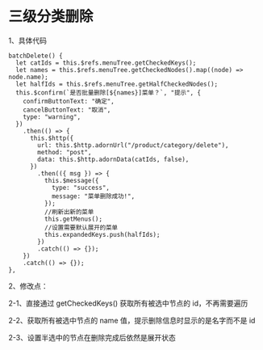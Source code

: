 # 三级分类删除

1、具体代码

```vue
batchDelete() {
  let catIds = this.$refs.menuTree.getCheckedKeys();
  let names = this.$refs.menuTree.getCheckedNodes().map((node) => node.name);
  let halfIds = this.$refs.menuTree.getHalfCheckedNodes();
  this.$confirm(`是否批量删除[${names}]菜单？`, "提示", {
    confirmButtonText: "确定",
    cancelButtonText: "取消",
    type: "warning",
  })
    .then(() => {
      this.$http({
        url: this.$http.adornUrl("/product/category/delete"),
        method: "post",
        data: this.$http.adornData(catIds, false),
      })
        .then(({ msg }) => {
          this.$message({
            type: "success",
            message: "菜单删除成功!",
          });
          //刷新出新的菜单
          this.getMenus();
          //设置需要默认展开的菜单
          this.expandedKeys.push(halfIds);
        })
        .catch(() => {});
    })
    .catch(() => {});
},
```

2、修改点：

2-1、直接通过 getCheckedKeys() 获取所有被选中节点的 id，不再需要遍历

2-2、获取所有被选中节点的 name 值，提示删除信息时显示的是名字而不是 id

2-3、设置半选中的节点在删除完成后依然是展开状态